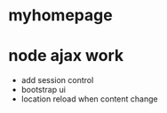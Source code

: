 # myhomepage
<h1>node ajax work</h1>
<ul>
	<li> add session control</li>
	<li> bootstrap ui</li>
	<li> location reload when content change</li>
</ul>